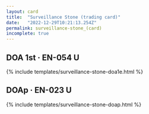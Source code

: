 ```yaml
---
layout: card
title:  "Surveillance Stone (trading card)"
date:   "2022-12-29T10:21:13.254Z"
permalink: surveillance-stone_(card)
incomplete: true
---
```


## DOA 1st &middot; EN-054 U

{% include templates/surveillance-stone-doa1e.html %}


## DOAp &middot; EN-023 U

{% include templates/surveillance-stone-doap.html %}
